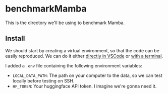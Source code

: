 # benchmarkMamba

This is the directory we'll be using to benchmark Mamba. 

## Install
We should start by creating a virtual environment, so that the code can be easily reproduced. We can do it either [directly in VSCode](https://code.visualstudio.com/docs/python/environments) or [with a terminal](https://docs.python.org/3/tutorial/venv.html).

I added a `.env` file containing the following environment variables:

- `LOCAL_DATA_PATH`: The path on your computer to the data, so we can test locally before testing on SSH. 
- `HF_TOKEN`: Your huggingface API token. I imagine we're gonna need it. 

